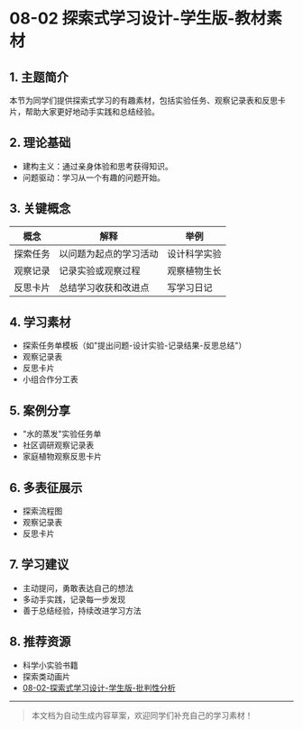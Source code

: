 # 08-02 探索式学习设计-学生版-教材素材

## 1. 主题简介
本节为同学们提供探索式学习的有趣素材，包括实验任务、观察记录表和反思卡片，帮助大家更好地动手实践和总结经验。

## 2. 理论基础
- 建构主义：通过亲身体验和思考获得知识。
- 问题驱动：学习从一个有趣的问题开始。

## 3. 关键概念
| 概念 | 解释 | 举例 |
|------|------|------|
| 探索任务 | 以问题为起点的学习活动 | 设计科学实验 |
| 观察记录 | 记录实验或观察过程 | 观察植物生长 |
| 反思卡片 | 总结学习收获和改进点 | 写学习日记 |

## 4. 学习素材
- 探索任务单模板（如"提出问题-设计实验-记录结果-反思总结"）
- 观察记录表
- 反思卡片
- 小组合作分工表

## 5. 案例分享
- "水的蒸发"实验任务单
- 社区调研观察记录表
- 家庭植物观察反思卡片

## 6. 多表征展示
- 探索流程图
- 观察记录表
- 反思卡片

## 7. 学习建议
- 主动提问，勇敢表达自己的想法
- 多动手实践，记录每一步发现
- 善于总结经验，持续改进学习方法

## 8. 推荐资源
- 科学小实验书籍
- 探索类动画片
- [08-02-探索式学习设计-学生版-批判性分析](./08-02-探索式学习设计-学生版-批判性分析.md)

---

> 本文档为自动生成内容草案，欢迎同学们补充自己的学习素材！ 